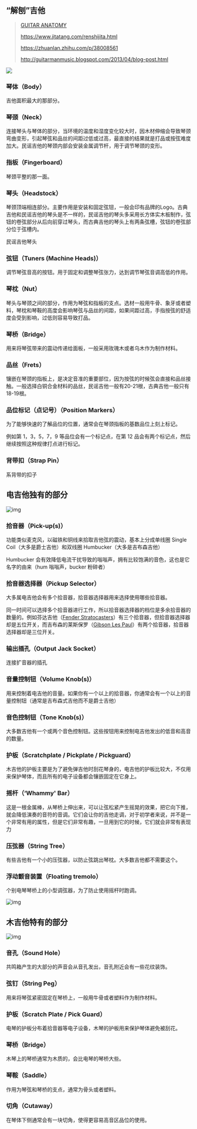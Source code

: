 ## “解刨”吉他

> [GUITAR ANATOMY](https://www.justinguitar.com/guitar-lessons/guitar-anatomy-bc-009)
>
> https://www.jitatang.com/renshijita.html
>
> https://zhuanlan.zhihu.com/p/38008561
>
> http://guitarmanmusic.blogspot.com/2013/04/blog-post.html

![](https://d1i98lg1qi3tmd.cloudfront.net/images/modules/BCS0/BC-009-GuitarAnatomy1.jpg)

### 琴体（Body）

吉他面积最大的那部分。

### 琴颈（Neck）

连接琴头与琴体的部分，当环境的温度和湿度变化较大时，因木材伸缩会导致琴颈弯曲变形，引起琴弦和品丝的间距过低或过高，最直接的结果就是打品或按弦难度加大。民谣吉他的琴颈内部会安装金属调节杆，用于调节琴颈的变形。

### 指板（Fingerboard）

琴颈平整的那一面。

### 琴头（Headstock）

琴颈顶端相连部分。主要作用是安装和固定弦钮，一般会印有品牌的Logo。古典吉他和民谣吉他的琴头是不一样的，民谣吉他的琴头多采用长方体实木板制作，弦钮的卷弦部分从后向前穿过琴头，而古典吉他的琴头上有两条弦槽，弦钮的卷弦部分位于弦槽内。

民谣吉他琴头

### 弦钮（Tuners (Machine Heads)）

调节琴弦音高的按钮。用于固定和调整琴弦张力，达到调节琴弦音调高低的作用。

### 琴枕（Nut）

琴头与琴颈之间的部分，作用为琴弦和指板的支点。选材一般用牛骨、象牙或者塑料，琴枕和琴鞍的高度会影响琴弦与品丝的间距，如果间距过高，手指按弦的舒适度会受到影响，过低则容易导致打品。

### 琴桥（Bridge）

用来将琴弦带来的震动传递给面板，一般采用玫瑰木或者乌木作为制作材料。

### 品丝（Frets）

镶嵌在琴颈的指板上，是决定音准的重要部位，因为按弦的时候弦会直接和品丝接触。一般选择白铜合金材料的品丝，民谣吉他一般有20-21根，古典吉他一般只有18-19根。

### 品位标记（点记号）（Position Markers）

为了能够快速的了解品位的位置，通常会在琴颈指板的基数品位上刻上标记。

例如第 1，3，5，7，9 等品位会有一个标记点，在第 12 品会有两个标记点，然后继续按照这种规律打点进行标记。

### 背带扣（Strap Pin）

系背带的扣子

## 电吉他独有的部分

![img](https://d1i98lg1qi3tmd.cloudfront.net/images/modules/BCS0/BC-009-GuitarAnatomy2.jpg)

### 拾音器（Pick-up(s)）

功能类似麦克风，以磁铁和铜线来拾取吉他弦的震动，基本上分成单线圈 Single Coil（大多是爵士吉他）和双线圈 Humbucker（大多是吉布森吉他）

Humbucker 会有效降低电流干扰导致的嗡嗡声，拥有比较饱满的音色，这也是它名字的由来（hum 嗡嗡声，bucker 粉碎者）

### 拾音器选择器（Pickup Selector）

大多属电吉他会有多个拾音器，拾音器选择器用来选择使用哪些拾音器。

同一时间可以选择多个拾音器进行工作，所以拾音器选择器的档位是多余拾音器的数量的。例如芬达吉他（[Fender Stratocasters](https://zh.wikipedia.org/wiki/Fender_Stratocaster)）有三个拾音器，但拾音器选择器却是五位开关，而吉布森的莱斯保罗（[Gibson Les Paul](https://zh.wikipedia.org/wiki/Gibson_Les_Paul)）有两个拾音器，拾音器选择器却是三位开关。

### 输出插孔（Output Jack Socket）

连接扩音器的插孔

### 音量控制钮（Volume Knob(s)）

用来控制着电吉他的音量。如果你有一个以上的拾音器，你通常会有一个以上的音量控制钮（通常是吉布森式吉他而不是爵士吉他）

### 音色控制钮（Tone Knob(s)）

大多数吉他有一个或两个音色控制钮。这些按钮用来控制电吉他发出的低音和高音的数量。

### 护板（Scratchplate / Pickplate / Pickguard）

木吉他的护板主要是为了避免弹吉他时刮花琴身的，电吉他的护板比较大，不仅用来保护琴体，而且所有的电子设备都会镶嵌固定在它身上。

### 摇杆（‘Whammy' Bar）

这是一根金属棒，从琴桥上伸出来，可以让弦松紧产生摇晃的效果，把它向下推，就会降低演奏的音符的音调。它们会让你的吉他走调，对于初学者来说，并不是一个非常有用的属性，但是它们非常有趣，一旦用到它的时候，它们就会非常有表现力

### 压弦器（String Tree）

有些吉他有一个小的压弦器，以防止弦跳出琴枕。大多数吉他都不需要这个。

### 浮动颤音装置（Floating tremolo）

个别电琴琴桥上的小型调弦器，为了防止使用摇杆时跑调。

![img](https://d1i98lg1qi3tmd.cloudfront.net/images/modules/BCS0/BC-009-104-guitar-anatomy-5.jpg)

## 木吉他特有的部分

![img](https://d1i98lg1qi3tmd.cloudfront.net/images/modules/BCS0/BC-009-GuitarAnatomy3.jpg)

### 音孔（Sound Hole）

共鸣箱产生的大部分的声音会从音孔发出，音孔附近会有一些花纹装饰。

### 弦钉（String Peg）

用来将琴弦紧密固定在琴桥上，一般用牛骨或者塑料作为制作材料。

### 护板（Scratch Plate / Pick Guard）

电琴的护板分布着拾音器等电子设备，木琴的护板用来保护琴体避免被刮花。

### 琴桥（Bridge）

木琴上的琴桥通常为木质的，会比电琴的琴桥大些。

### 琴鞍（Saddle）

作用为琴弦和琴桥的支点，通常为骨头或者塑料。

### 切角（Cutaway）

在琴体下侧通常会有一块切角，使得更容易高音区品位的使用。

